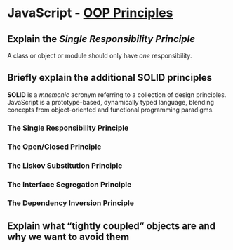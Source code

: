 # JavaScript - [OOP Principles](https://www.theodinproject.com/paths/full-stack-javascript/courses/javascript/lessons/oop-principles)

## Explain the *Single Responsibility Principle*
A class or object or module should only have _one_ responsibility. 
## Briefly explain the additional SOLID principles
**SOLID** is a _mnemonic_ acronym referring to a collection of design principles. JavaScript is a prototype-based, dynamically typed language, blending concepts from object-oriented and functional programming paradigms.
### The Single Responsibility Principle
### The Open/Closed Principle
### The Liskov Substitution Principle
### The Interface Segregation Principle
### The Dependency Inversion Principle

## Explain what “tightly coupled” objects are and why we want to avoid them
